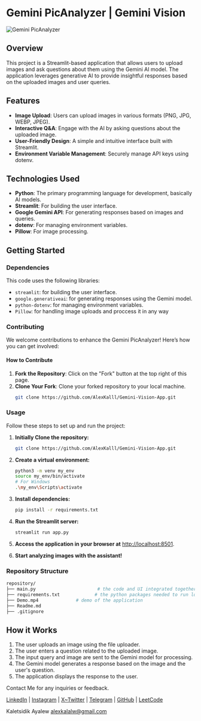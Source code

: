 # Gemini PicAnalyzer | Gemini Vision

![Gemini PicAnalyzer](Demo.gif)

## Overview 

This project is a Streamlit-based application that allows users to upload images and ask questions about them using the Gemini AI model. The application leverages generative AI to provide insightful responses based on the uploaded images and user queries.

## Features
- **Image Upload**: Users can upload images in various formats (PNG, JPG, WEBP, JPEG).
- **Interactive Q&A**: Engage with the AI by asking questions about the uploaded image.
- **User-Friendly Design**: A simple and intuitive interface built with Streamlit.
- **Environment Variable Management**: Securely manage API keys using dotenv.

## Technologies Used
- **Python**: The primary programming language for development, basically AI models.
- **Streamlit**: For building the user interface.
- **Google Gemini API**: For generating responses based on images and queries.
- **dotenv**: For managing environment variables.
- **Pillow**: For image processing.

## Getting Started

### Dependencies

This code uses the following libraries:

- `streamlit`: for building the user interface.
- `google.generativeai`: for generating responses using the Gemini model.
- `python-dotenv`: for managing environment variables.
- `Pillow`: for handling image uploads and proccess it in any way

### Contributing

We welcome contributions to enhance the Gemini PicAnalyzer! Here’s how you can get involved:

#### How to Contribute
1. **Fork the Repository**: Click on the "Fork" button at the top right of this page.
2. **Clone Your Fork**: Clone your forked repository to your local machine.
   ```bash
   git clone https://github.com/AlexKalll/Gemini-Vision-App.git
   ```

### Usage

Follow these steps to set up and run the project:
1. **Initially Clone the repository:**
   ```bash
   git clone https://github.com/AlexKalll/Gemini-Vision-App.git
   ```

2. **Create a virtual environment:**
   ```bash
   python3 -m venv my_env
   source my_env/bin/activate 
   # For Windows
   .\my_env\Scripts\activate 
   ```

3. **Install dependencies:**
   ```bash
   pip install -r requirements.txt
   ```

4. **Run the Streamlit server:**
   ```bash
   streamlit run app.py
   ```

5. **Access the application in your browser at** [http://localhost:8501](http://localhost:8501).

6. **Start analyzing images with the assistant!**

### Repository Structure
```bash
repository/
├── main.py                       # the code and UI integrated together live here
├── requirements.txt             # the python packages needed to run locally
├── Demo.mp4              # demo of the application
├── Readme.md
├── .gitignore
```

## How it Works
1. The user uploads an image using the file uploader.
2. The user enters a question related to the uploaded image.
3. The input query and image are sent to the Gemini model for processing.
4. The Gemini model generates a response based on the image and the user's question.
5. The application displays the response to the user.

Contact Me for any inquiries or feedback.

[LinkedIn](https://www.linkedin.com/in/kaletsidik-ayalew-mekonnen-34772226b/) | [Instagram](https://www.instagram.com/kaletsidik.24?igsh=YzljYTk1ODg3Zg==) | [X~Twitter](https://x.com/kaletsidike?t=VCe79O084EmE9bM2V5jOIA&s=09) | [Telegram](https://t.me/Adragon_de_mello) | [GitHub](https://github.com/AlexKalll) | [LeetCode](https://leetcode.com/Alexkal/)


Kaletsidik Ayalew
alexkalalw@gmail.com